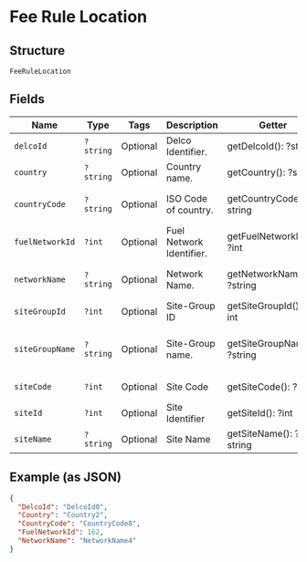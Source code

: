 
# Fee Rule Location

## Structure

`FeeRuleLocation`

## Fields

| Name | Type | Tags | Description | Getter | Setter |
|  --- | --- | --- | --- | --- | --- |
| `delcoId` | `?string` | Optional | Delco Identifier. | getDelcoId(): ?string | setDelcoId(?string delcoId): void |
| `country` | `?string` | Optional | Country name. | getCountry(): ?string | setCountry(?string country): void |
| `countryCode` | `?string` | Optional | ISO Code of country. | getCountryCode(): ?string | setCountryCode(?string countryCode): void |
| `fuelNetworkId` | `?int` | Optional | Fuel Network Identifier. | getFuelNetworkId(): ?int | setFuelNetworkId(?int fuelNetworkId): void |
| `networkName` | `?string` | Optional | Network Name. | getNetworkName(): ?string | setNetworkName(?string networkName): void |
| `siteGroupId` | `?int` | Optional | Site-Group ID | getSiteGroupId(): ?int | setSiteGroupId(?int siteGroupId): void |
| `siteGroupName` | `?string` | Optional | Site-Group name. | getSiteGroupName(): ?string | setSiteGroupName(?string siteGroupName): void |
| `siteCode` | `?int` | Optional | Site Code | getSiteCode(): ?int | setSiteCode(?int siteCode): void |
| `siteId` | `?int` | Optional | Site Identifier | getSiteId(): ?int | setSiteId(?int siteId): void |
| `siteName` | `?string` | Optional | Site Name | getSiteName(): ?string | setSiteName(?string siteName): void |

## Example (as JSON)

```json
{
  "DelcoId": "DelcoId0",
  "Country": "Country2",
  "CountryCode": "CountryCode8",
  "FuelNetworkId": 162,
  "NetworkName": "NetworkName4"
}
```

